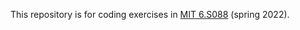 This repository is for coding exercises in [MIT 6.S088](https://web.mit.edu/modernml/course/) (spring 2022).
